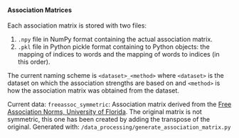 #### Association Matrices

Each association matrix is stored with two files:

1. `.npy` file in NumPy format containing the actual association matrix.
2. `.pkl` file in Python pickle format containing to Python objects: the mapping
   of indices to words and the mapping of words to indices (in this order).

The current naming scheme is `<dataset>_<method>` where `<dataset>` is the
dataset on which the association strengths are based on and `<method>` is how
the association matrix was obtained from the dataset.

Current data:
`freeassoc_symmetric`: Association matrix derived from the [Free
Association Norms, University of Florida](http://w3.usf.edu/FreeAssociation/).
The original matrix is not symmetric, this one has been created by adding the
transpose of the original. Generated with:
`/data_processing/generate_association_matrix.py`


